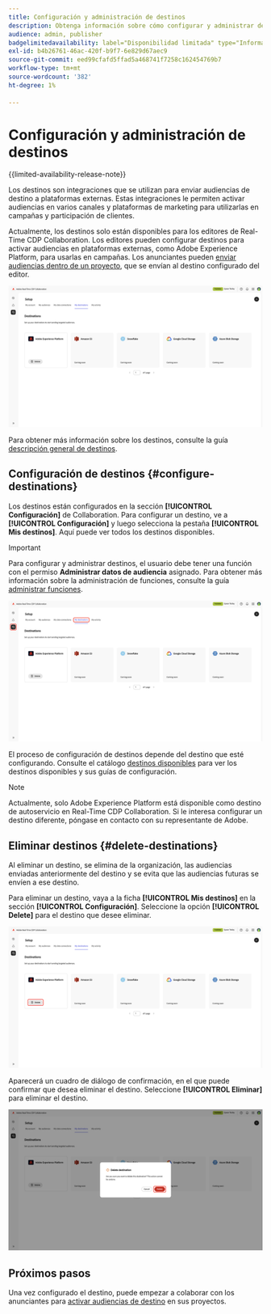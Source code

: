 ```yaml
---
title: Configuración y administración de destinos
description: Obtenga información sobre cómo configurar y administrar destinos en Real-Time CDP Collaboration.
audience: admin, publisher
badgelimitedavailability: label="Disponibilidad limitada" type="Informative" url="https://helpx.adobe.com/legal/product-descriptions/real-time-customer-data-platform-collaboration.html newtab=true"
exl-id: b4b26761-46ac-420f-b9f7-6e829d67aec9
source-git-commit: eed99cfafd5ffad5a468741f7258c162454769b7
workflow-type: tm+mt
source-wordcount: '382'
ht-degree: 1%

---
```


# Configuración y administración de destinos

{{limited-availability-release-note}}

Los destinos son integraciones que se utilizan para enviar audiencias de destino a plataformas externas. Estas integraciones le permiten activar audiencias en varios canales y plataformas de marketing para utilizarlas en campañas y participación de clientes.

Actualmente, los destinos solo están disponibles para los editores de Real-Time CDP Collaboration. Los editores pueden configurar destinos para activar audiencias en plataformas externas, como Adobe Experience Platform, para usarlas en campañas. Los anunciantes pueden [enviar audiencias dentro de un proyecto](../collaborate/activate.md), que se envían al destino configurado del editor.

![La ficha Mis destinos del área de trabajo de instalación muestra destinos de Adobe Experience Platform activos.](/help/assets/setup/manage-destinations/my-destinations-overview.png)

Para obtener más información sobre los destinos, consulte la guía [descripción general de destinos](../destinations/overview.md).

## Configuración de destinos {#configure-destinations}

Los destinos están configurados en la sección **[!UICONTROL Configuración]** de Collaboration. Para configurar un destino, ve a **[!UICONTROL Configuración]** y luego selecciona la pestaña **[!UICONTROL Mis destinos]**. Aquí puede ver todos los destinos disponibles.

>[!IMPORTANT]
>
>Para configurar y administrar destinos, el usuario debe tener una función con el permiso **Administrar datos de audiencia** asignado. Para obtener más información sobre la administración de funciones, consulte la guía [administrar funciones](../permissions/manage-roles.md).

![La ficha Mis destinos del área de trabajo de instalación muestra los destinos disponibles.](/help/assets/setup/manage-destinations/my-destinations.png)

El proceso de configuración de destinos depende del destino que esté configurando. Consulte el catálogo [destinos disponibles](../destinations/overview.md#available-destinations) para ver los destinos disponibles y sus guías de configuración.

>[!NOTE]
>
>Actualmente, solo Adobe Experience Platform está disponible como destino de autoservicio en Real-Time CDP Collaboration. Si le interesa configurar un destino diferente, póngase en contacto con su representante de Adobe.

## Eliminar destinos {#delete-destinations}

Al eliminar un destino, se elimina de la organización, las audiencias enviadas anteriormente del destino y se evita que las audiencias futuras se envíen a ese destino.

Para eliminar un destino, vaya a la ficha **[!UICONTROL Mis destinos]** en la sección **[!UICONTROL Configuración]**. Seleccione la opción **[!UICONTROL Delete]** para el destino que desee eliminar.

![Área de trabajo Mis destinos con la opción Eliminar resaltada para el destino Adobe Experience Platform.](/help/assets/setup/manage-destinations/delete-destination.png)

Aparecerá un cuadro de diálogo de confirmación, en el que puede confirmar que desea eliminar el destino. Seleccione **[!UICONTROL Eliminar]** para eliminar el destino.

![Cuadro de diálogo Eliminar destino con la opción Eliminar resaltada.](/help/assets/setup/manage-destinations/delete-destination-confirmation.png)

## Próximos pasos

Una vez configurado el destino, puede empezar a colaborar con los anunciantes para [activar audiencias de destino](../collaborate/activate.md) en sus proyectos.
